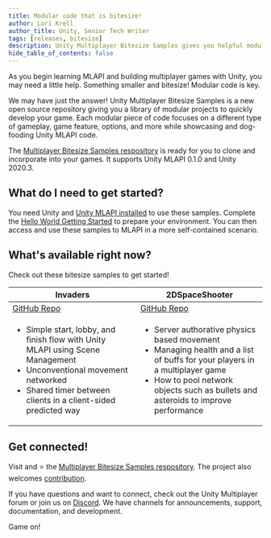 ```yaml
---
title: Modular code that is bitesize! 
author: Lori Krell
author_title: Unity, Senior Tech Writer
tags: [releases, bitesize]
description: Unity Multiplayer Bitesize Samples gives you helpful modular pieces of code to quickly develop games and learn MLAPI.
hide_table_of_contents: false
---
```


As you begin learning MLAPI and building multiplayer games with Unity, you may need a little help. Something smaller and bitesize! Modular code is key.

We may have just the answer! Unity Multiplayer Bitesize Samples is a new open source repository giving you a library of modular projects to quickly develop your game. Each modular piece of code focuses on a different type of gameplay, game feature, options, and more while showcasing and dog-fooding Unity MLAPI code.

The [Multiplayer Bitesize Samples respository](https://github.com/Unity-Technologies/com.unity.multiplayer.samples.bitesize) is ready for you to clone and incorporate into your games. It supports Unity MLAPI 0.1.0 and Unity 2020.3.

## What do I need to get started?

You need Unity and [Unity MLAPI installed](/docs/migration/install) to use these samples. Complete the [Hello World Getting Started](/docs/tutorials/helloworldintro) to prepare your environment. You can then access and use these samples to MLAPI in a more self-contained scenario.

## What's available right now?

Check out these bitesize samples to get started!

<div class="table-columns">

| Invaders | 2DSpaceShooter |
| -- | -- |
| [GitHub Repo](https://github.com/Unity-Technologies/com.unity.multiplayer.samples.bitesize/tree/main/Basic/Invaders) | [GitHub Repo](https://github.com/Unity-Technologies/com.unity.multiplayer.samples.bitesize/tree/main/Basic/2DSpaceShooter) |
| <ul><li>Simple start, lobby, and finish flow with Unity MLAPI using Scene Management</li><li>Unconventional movement networked</li><li>Shared timer between clients in a client-sided predicted way</li></ul> | <ul><li>Server authorative physics based movement</li><li>Managing health and a list of buffs for your players in a multiplayer game</li><li>How to pool network objects such as bullets and asteroids to improve performance</li></ul> |

</div>

## Get connected!

Visit and ⭐️ the [Multiplayer Bitesize Samples respository](https://github.com/Unity-Technologies/com.unity.multiplayer.samples.bitesize). The project also welcomes [contribution](https://github.com/Unity-Technologies/com.unity.multiplayer.samples.bitesize/blob/main/CONTRIBUTING.md).

If you have questions and want to connect, check out the Unity Multiplayer forum or join us on [Discord](https://discord.gg/buMxnnPvTb). We have channels for announcements, support, documentation, and development.

Game on!